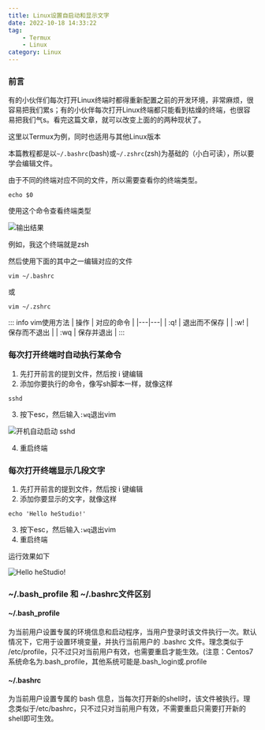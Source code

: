 ```yaml
---
title: Linux设置自启动和显示文字
date: 2022-10-18 14:33:22
tag: 
    - Termux
    - Linux
category: Linux
---
```


### 前言
有的小伙伴们每次打开Linux终端时都得重新配置之前的开发环境，非常麻烦，很容易把我们累s；有的小伙伴每次打开Linux终端都只能看到枯燥的终端，也很容易把我们气s。看完这篇文章，就可以改变上面的的两种现状了。

这里以Termux为例，同时也适用与其他Linux版本

本篇教程都是以`~/.bashrc`(bash)或`~/.zshrc`(zsh)为基础的（小白可读），所以要学会编辑文件。

由于不同的终端对应不同的文件，所以需要查看你的终端类型。
```
echo $0
```
使用这个命令查看终端类型

![输出结果](https://image.hestudio.org/img/2022/12/11/6395a23825ef2.jpg)

例如，我这个终端就是zsh

然后使用下面的其中之一编辑对应的文件
```
vim ~/.bashrc
```
或
```
vim ~/.zshrc
```

::: info
vim使用方法
| 操作 | 对应的命令 |
|---|---|
| :q! | 退出而不保存 |
| :w! | 保存而不退出 |
| :wq | 保存并退出 |
:::

### 每次打开终端时自动执行某命令
1. 先打开前言的提到文件，然后按 i 键编辑
2. 添加你要执行的命令，像写sh脚本一样，就像这样
```
sshd
```
3. 按下esc，然后输入`:wq`退出vim

![开机自动启动 sshd ](https://image.hestudio.org/img/2022/12/11/6395a23ade90b.jpg)

4. 重启终端

### 每次打开终端显示几段文字
1. 先打开前言的提到文件，然后按 i 键编辑
2. 添加你要显示的文字，就像这样
```
echo 'Hello heStudio!'
```
3. 按下esc，然后输入`:wq`退出vim
4. 重启终端

运行效果如下

![Hello heStudio!](https://image.hestudio.org/img/2022/12/11/6395a23ca4cb0.jpg)

### ~/.bash_profile 和 ~/.bashrc文件区别
#### ~/.bash_profile
为当前用户设置专属的环境信息和启动程序，当用户登录时该文件执行一次。默认情况下，它用于设置环境变量，并执行当前用户的 .bashrc 文件。理念类似于 /etc/profile，只不过只对当前用户有效，也需要重启才能生效。(注意：Centos7系统命名为.bash_profile，其他系统可能是.bash_login或.profile

#### ~/.bashrc
为当前用户设置专属的 bash 信息，当每次打开新的shell时，该文件被执行。理念类似于/etc/bashrc，只不过只对当前用户有效，不需要重启只需要打开新的shell即可生效。
